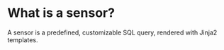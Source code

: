# What is a sensor?
A sensor is a predefined, customizable SQL query, rendered with Jinja2 templates. 